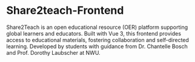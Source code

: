# Share2teach-Frontend
Share2Teach is an open educational resource (OER) platform supporting global learners and educators. Built with Vue 3, this frontend provides access to educational materials, fostering collaboration and self-directed learning. Developed by students with guidance from Dr. Chantelle Bosch and Prof. Dorothy Laubscher at NWU.
